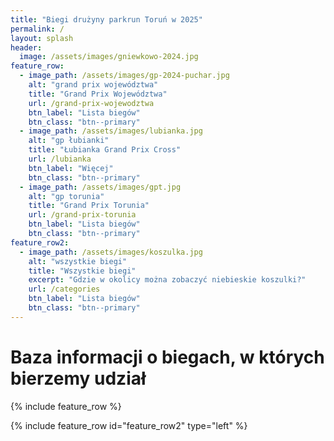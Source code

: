 ```yaml
---
title: "Biegi drużyny parkrun Toruń w 2025"
permalink: /
layout: splash
header:
  image: /assets/images/gniewkowo-2024.jpg
feature_row:
  - image_path: /assets/images/gp-2024-puchar.jpg
    alt: "grand prix województwa"
    title: "Grand Prix Województwa"
    url: /grand-prix-wojewodztwa
    btn_label: "Lista biegów"
    btn_class: "btn--primary"
  - image_path: /assets/images/lubianka.jpg
    alt: "gp łubianki"
    title: "Łubianka Grand Prix Cross"
    url: /lubianka
    btn_label: "Więcej"
    btn_class: "btn--primary"
  - image_path: /assets/images/gpt.jpg
    alt: "gp torunia"
    title: "Grand Prix Torunia"
    url: /grand-prix-torunia
    btn_label: "Lista biegów"
    btn_class: "btn--primary"
feature_row2:
  - image_path: /assets/images/koszulka.jpg
    alt: "wszystkie biegi"
    title: "Wszystkie biegi"
    excerpt: "Gdzie w okolicy można zobaczyć niebieskie koszulki?"
    url: /categories
    btn_label: "Lista biegów"
    btn_class: "btn--primary"
---
```


# Baza informacji o biegach, w których bierzemy udział

{% include feature_row %}

{% include feature_row id="feature_row2" type="left" %}
